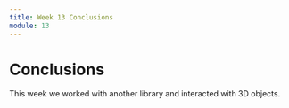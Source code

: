 ```yaml
---
title: Week 13 Conclusions
module: 13
---
```


# Conclusions

This week we worked with another library and interacted with 3D objects.